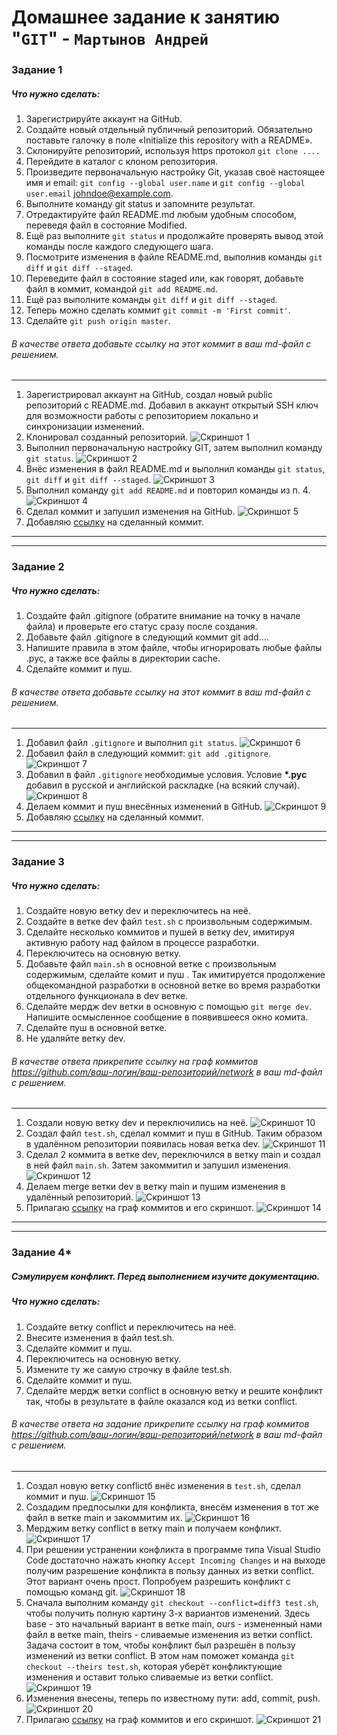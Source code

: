 # Домашнее задание к занятию "`GIT`" - `Мартынов Андрей`
### Задание 1
##### Что нужно сделать:
1. Зарегистрируйте аккаунт на GitHub.
2. Создайте новый отдельный публичный репозиторий. Обязательно поставьте галочку в поле «Initialize this repository with a README».
3. Склонируйте репозиторий, используя https протокол `git clone ....`
4. Перейдите в каталог с клоном репозитория.
5. Произведите первоначальную настройку Git, указав своё настоящее имя и email: `git config --global user.name` и `git config --global user.email` johndoe@example.com.
6. Выполните команду git status и запомните результат.
7. Отредактируйте файл README.md любым удобным способом, переведя файл в состояние Modified.
8. Ещё раз выполните `git status` и продолжайте проверять вывод этой команды после каждого следующего шага.
9. Посмотрите изменения в файле README.md, выполнив команды `git diff` и `git diff --staged`.
10. Переведите файл в состояние staged или, как говорят, добавьте файл в коммит, командой `git add README.md`.
11. Ещё раз выполните команды `git diff` и `git diff --staged`.
12. Теперь можно сделать коммит `git commit -m 'First commit'`.
13. Сделайте `git push origin master`.

###### В качестве ответа добавьте ссылку на этот коммит в ваш md-файл с решением.
---
1. Зарегистрировал аккаунт на GitHub, создал новый public репозиторий с README.md. Добавил в аккаунт открытый SSH ключ для возможности работы с репозиторием локально и синхронизации изменений.
2. Клонировал созданный репозиторий.  ![Скриншот 1](https://github.com/cold-blood-man/ntlg-git-homework/blob/main/pics/screen01.png)
3. Выполнил первоначальную настройку GIT, затем выполнил команду `git status`.  ![Скриншот 2](https://github.com/cold-blood-man/ntlg-git-homework/blob/main/pics/screen02.png)
4. Внёс изменения в файл README.md и выполнил команды `git status`, `git diff` и `git diff --staged`.  ![Скриншот 3](https://github.com/cold-blood-man/ntlg-git-homework/blob/main/pics/screen03.png)
5. Выполнил команду `git add README.md` и повторил команды из п. 4.  ![Скриншот 4](https://github.com/cold-blood-man/ntlg-git-homework/blob/main/pics/screen04.png)
6. Сделал коммит и запушил изменения на GitHub.  ![Скриншот 5](https://github.com/cold-blood-man/ntlg-git-homework/blob/main/pics/screen05.png)
7. Добавляю [ссылку](https://github.com/cold-blood-man/ntlg-git-hw1/commit/d583cb82c946e1b511cda951c1e33aa7712d7b00) на сделанный коммит.

---
---

### Задание 2
##### Что нужно сделать:

1. Создайте файл .gitignore (обратите внимание на точку в начале файла) и проверьте его статус сразу после создания.
2. Добавьте файл .gitignore в следующий коммит git add....
3. Напишите правила в этом файле, чтобы игнорировать любые файлы .pyc, а также все файлы в директории cache.
4. Сделайте коммит и пуш.

###### В качестве ответа добавьте ссылку на этот коммит в ваш md-файл с решением.
---
1. Добавил файл `.gitignore` и выполнил `git status`.  ![Скриншот 6](https://github.com/cold-blood-man/ntlg-git-homework/blob/main/pics/screen06.png)
2. Добавил файл в следующий коммит: `git add .gitignore`.  ![Скриншот 7](https://github.com/cold-blood-man/ntlg-git-homework/blob/main/pics/screen07.png)
3. Добавил в файл `.gitignore` необходимые условия. Условие __*.рус__ добавил в русской и английской раскладке (на всякий случай).  ![Скриншот 8](https://github.com/cold-blood-man/ntlg-git-homework/blob/main/pics/screen08.png)
4. Делаем коммит и пуш внесённых изменений в GitHub.  ![Скриншот 9](https://github.com/cold-blood-man/ntlg-git-homework/blob/main/pics/screen09.png)
5. Добавляю [ссылку](https://github.com/cold-blood-man/ntlg-git-hw1/commit/b8c5b301941633f49d79342b450f0f85256c309e) на сделанный коммит.

---
---

### Задание 3
##### Что нужно сделать:

1. Создайте новую ветку dev и переключитесь на неё.
2. Создайте в ветке dev файл `test.sh` с произвольным содержимым.
3. Сделайте несколько коммитов и пушей в ветку dev, имитируя активную работу над файлом в процессе разработки.
4. Переключитесь на основную ветку.
5. Добавьте файл `main.sh` в основной ветке с произвольным содержимым, сделайте комит и пуш . Так имитируется продолжение общекомандной разработки в основной ветке во время разработки отдельного функционала в dev ветке.
6. Сделайте мердж dev ветки в основную с помощью `git merge dev`. Напишите осмысленное сообщение в появившееся окно комита.
7. Сделайте пуш в основной ветке.
8. Не удаляйте ветку dev.

###### В качестве ответа прикрепите ссылку на граф коммитов https://github.com/ваш-логин/ваш-репозиторий/network в ваш md-файл с решением.
---
1. Создали новую ветку dev и переключились на неё.  ![Скриншот 10](https://github.com/cold-blood-man/ntlg-git-homework/blob/main/pics/screen10.png)
2. Создал файл `test.sh`, сделал коммит и пуш в GitHub. Таким образом в удалённом репозитории появилась новая ветка dev.  ![Скриншот 11](https://github.com/cold-blood-man/ntlg-git-homework/blob/main/pics/screen11.png)
3. Сделал 2 коммита в ветке dev, переключился в ветку main и создал в ней файл `main.sh`. Затем закоммитил и запушил изменения.  ![Скриншот 12](https://github.com/cold-blood-man/ntlg-git-homework/blob/main/pics/screen12.png)
4. Делаем merge ветки dev в ветку main и пушим изменения в удалённый репозиторий.  ![Скриншот 13](https://github.com/cold-blood-man/ntlg-git-homework/blob/main/pics/screen13.png)
5. Прилагаю [ссылку](https://github.com/cold-blood-man/ntlg-git-hw1/network) на граф коммитов и его скриншот.  ![Скриншот 14](https://github.com/cold-blood-man/ntlg-git-homework/blob/main/pics/screen14.png)

---
---

### Задание 4*
##### Сэмулируем конфликт. Перед выполнением изучите документацию.
##### Что нужно сделать:

1. Создайте ветку conflict и переключитесь на неё.
2. Внесите изменения в файл test.sh.
3. Сделайте коммит и пуш.
4. Переключитесь на основную ветку.
5. Измените ту же самую строчку в файле test.sh.
6. Сделайте коммит и пуш.
7. Сделайте мердж ветки conflict в основную ветку и решите конфликт так, чтобы в результате в файле оказался код из ветки conflict.

###### В качестве ответа на задание прикрепите ссылку на граф коммитов https://github.com/ваш-логин/ваш-репозиторий/network в ваш md-файл с решением.
---
1. Создал новую ветку conflictб внёс изменения в `test.sh`, сделал коммит и пуш.  ![Скриншот 15](https://github.com/cold-blood-man/ntlg-git-homework/blob/main/pics/screen15.png)
2. Создадим предпосылки для конфликта, внесём изменения в тот же файл в ветке main и закоммитим их.  ![Скриншот 16](https://github.com/cold-blood-man/ntlg-git-homework/blob/main/pics/screen16.png)
3. Мерджим ветку conflict в ветку main и получаем конфликт.  ![Скриншот 17](https://github.com/cold-blood-man/ntlg-git-homework/blob/main/pics/screen17.png)
4. При решении устранении конфликта в программе типа Visual Studio Code достаточно нажать кнопку `Accept Incoming Changes` и на выходе получим разрешение конфликта в пользу данных из ветки conflict. Этот вариант очень прост. Попробуем разрешить конфликт с помощью команд git.  ![Скриншот 18](https://github.com/cold-blood-man/ntlg-git-homework/blob/main/pics/screen18.png)
5. Сначала выполним команду `git checkout --conflict=diff3 test.sh`, чтобы получить полную картину 3-х вариантов изменений. Здесь base - это начальный вариант в ветке main, ours - измененный нами файл в ветке main, theirs - сливаемые изменения из ветки conflict. Задача состоит в том, чтобы конфликт был разрешён в пользу изменений из ветки conflict. В этом нам поможет команда `git checkout --theirs test.sh`, которая уберёт конфликтующие изменения и оставит только сливаемые из ветки conflict.  ![Скриншот 19](https://github.com/cold-blood-man/ntlg-git-homework/blob/main/pics/screen19.png)
6. Изменения внесены, теперь по известному пути: add, commit, push.  ![Скриншот 20](https://github.com/cold-blood-man/ntlg-git-homework/blob/main/pics/screen20.png)
7. Прилагаю [ссылку](https://github.com/cold-blood-man/ntlg-git-hw1/network) на граф коммитов и его скриншот.  ![Скриншот 21](https://github.com/cold-blood-man/ntlg-git-homework/blob/main/pics/screen21.png)
